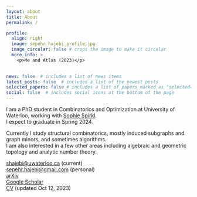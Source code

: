 ```yaml
---
layout: about
title: About
permalink: /

profile:
  align: right
  image: sepehr_hajebi_profile.jpg
  image_circular: false # crops the image to make it circular
  more_info: >
    <p>Me and Atlas (2023)</p>
    

news: false  # includes a list of news items
latest_posts: false  # includes a list of the newest posts
selected_papers: false # includes a list of papers marked as "selected={true}"
social: false  # includes social icons at the bottom of the page
---
```


I am a PhD student in Combinatorics and Optimization at University of Waterloo, working with <a href='https://sites.google.com/site/sophiespirkl/'>Sophie Spirkl</a>.\
I expect to graduate in Spring 2024.

Currently I study structural combinatorics, mostly induced subgraphs and graph minors, and sometimes algorithms.\
I am also interested in a few other areas including algebraic and geometric topology and analytic number theory.


<a href='mailto:shajebi@uwaterloo.ca'><i class="fas fa-envelope"></i> shajebi@uwaterloo.ca</a> (current)\
<a href='mailto:sepehr.hajebi@gmail.com'><i class="fas fa-envelope"></i> sepehr.hajebi@gmail.com</a> (personal)\
<a href='https://arxiv.org/a/hajebi_s_1.html'><i class="fas fa-face-smile"></i> arXiv</a>\
<a href='https://scholar.google.com/citations?hl=en&authuser=1&user=jHoNmSkAAAAJ'><i class="ai ai-google-scholar"></i> Google Scholar</a>\
<a href="{{ 'sepehr_hajebi_cv.pdf' | prepend: 'assets/pdf/' | relative_url}}" target="_blank" rel="noopener noreferrer"><i class="fas fa-file-pdf"></i> CV</a> (updated Oct 12, 2023)